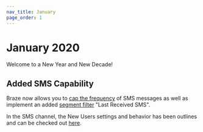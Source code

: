 ```yaml
---
nav_title: January
page_order: 1
---
```

# January 2020

Welcome to a New Year and New Decade! 

## Added SMS Capability

Braze now allows you to [cap the frequency](/docs/user_guide/engagement_tools/campaigns/testing_and_more/rate-limiting/) of SMS messages as well as implement an added [segment filter](/docs/user_guide/engagement_tools/segments/segmentation_filters/) "Last Received SMS".

In the SMS channel, the New Users settings and behavior has been outlines and can be checked out [here](/docs/user_guide/message_building_by_channel/sms/keywords/).

